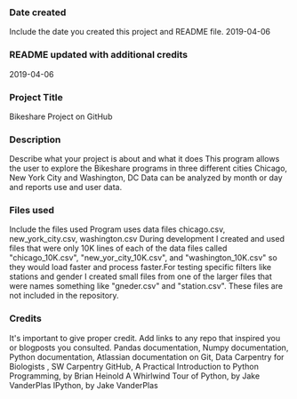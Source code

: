 ### Date created
Include the date you created this project and README file.
2019-04-06

### README updated with additional credits
2019-04-06

### Project Title
Bikeshare Project on GitHub

### Description
Describe what your project is about and what it does
This program allows the user to explore the Bikeshare programs in three different cities
Chicago, New York City and Washington, DC
Data can be analyzed by month or day and reports use and user data.

### Files used
Include the files used
Program uses data files chicago.csv, new_york_city.csv, washington.csv
During development I created and used files that were only 10K lines of each of the data files 
called "chicago_10K.csv", "new_yor_city_10K.csv", and "washington_10K.csv" so they would load 
faster and process faster.For testing specific filters like stations and gender I created small 
files from one of the larger files that were names something like "gneder.csv"  and "station.csv".
These files are not included in the repository.

### Credits
It's important to give proper credit. Add links to any repo that inspired you or blogposts you consulted.
Pandas documentation,
Numpy documentation,
Python documentation,
Atlassian documentation on Git,
Data Carpentry for Biologists ,
SW Carpentry GitHub,
A Practical Introduction to Python Programming, by Brian Heinold
A Whirlwind Tour of Python, by Jake VanderPlas
IPython, by Jake VanderPlas

